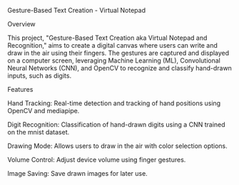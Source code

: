 Gesture-Based Text Creation - Virtual Notepad

Overview

This project, "Gesture-Based Text Creation aka Virtual Notepad and Recognition," aims to create a digital canvas where users can write and draw in the air using their fingers. The gestures are captured and displayed on a computer screen, leveraging Machine Learning (ML), Convolutional Neural Networks (CNN), and OpenCV to recognize and classify hand-drawn inputs, such as digits.

Features

Hand Tracking: Real-time detection and tracking of hand positions using OpenCV and mediapipe.

Digit Recognition: Classification of hand-drawn digits using a CNN trained on the mnist dataset.

Drawing Mode: Allows users to draw in the air with color selection options.

Volume Control: Adjust device volume using finger gestures.

Image Saving: Save drawn images for later use.
